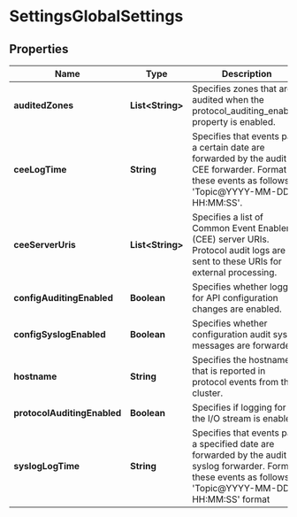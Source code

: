 
# SettingsGlobalSettings

## Properties
Name | Type | Description | Notes
------------ | ------------- | ------------- | -------------
**auditedZones** | **List&lt;String&gt;** | Specifies zones that are audited when the protocol_auditing_enabled property is enabled. |  [optional]
**ceeLogTime** | **String** | Specifies that events past a certain date are forwarded by the audit CEE forwarder. Format these events as follows: &#39;Topic@YYYY-MM-DD HH:MM:SS&#39;. |  [optional]
**ceeServerUris** | **List&lt;String&gt;** | Specifies a list of Common Event Enabler (CEE) server URIs. Protocol audit logs are sent to these URIs for external processing. |  [optional]
**configAuditingEnabled** | **Boolean** | Specifies whether logging for API configuration changes are enabled. |  [optional]
**configSyslogEnabled** | **Boolean** | Specifies whether configuration audit syslog messages are forwarded. |  [optional]
**hostname** | **String** | Specifies the hostname that is reported in protocol events from this cluster. |  [optional]
**protocolAuditingEnabled** | **Boolean** | Specifies if logging for the I/O stream is enabled. |  [optional]
**syslogLogTime** | **String** | Specifies that events past a specified date are forwarded by the audit syslog forwarder. Format these events as follows: &#39;Topic@YYYY-MM-DD HH:MM:SS&#39; format |  [optional]



